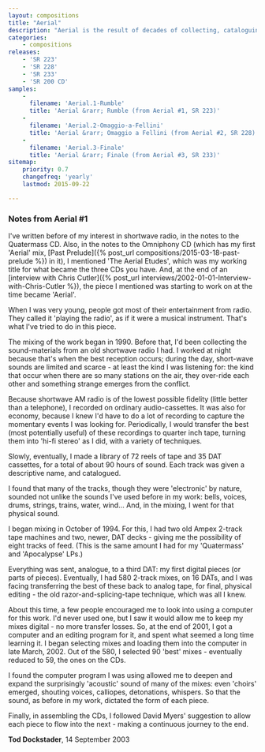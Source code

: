 ```yaml
---
layout: compositions
title: "Aerial"
description: "Aerial is the result of decades of collecting, cataloguing, digitising and mixing sounds recorded from shortwave radio. It was released as a 3 CD set in 2005 on the Sub-rosa label"
categories:
    - compositions
releases:
    - 'SR 223'
    - 'SR 228'
    - 'SR 233'
    - 'SR 200 CD'
samples:
    - 
      filename: 'Aerial.1-Rumble'
      title: 'Aerial &rarr; Rumble (from Aerial #1, SR 223)'
    - 
      filename: 'Aerial.2-Omaggio-a-Fellini'
      title: 'Aerial &rarr; Omaggio a Fellini (from Aerial #2, SR 228)'
    - 
      filename: 'Aerial.3-Finale'
      title: 'Aerial &rarr; Finale (from Aerial #3, SR 233)'
sitemap:
    priority: 0.7
    changefreq: 'yearly'
    lastmod: 2015-09-22

---
```


### Notes from Aerial #1

I've written before of my interest in shortwave radio, in the notes to the Quatermass CD. Also, in the notes to the Omniphony CD (which has my first 'Aerial' mix, [Past Prelude]({% post_url compositions/2015-03-18-past-prelude %}) in it), I mentioned 'The Aerial Etudes', which was my working title for what became the three CDs you have. And, at the end of an [interview with Chris Cutler]({% post_url interviews/2002-01-01-Interview-with-Chris-Cutler %}), the piece I mentioned was starting to work on at the time became 'Aerial'.

When I was very young, people got most of their entertainment from radio. They called it 'playing the radio', as if it were a musical instrument. That's what I've tried to do in this piece.

The mixing of the work began in 1990. Before that, I'd been collecting the sound-materials from an old shortwave radio I had. I worked at night because that's when the best reception occurs; during the day, short-wave sounds are limited and scarce - at least the kind I was listening for: the kind that occur when there are so many stations on the air, they over-ride each other and something strange emerges from the conflict.

Because shortwave AM radio is of the lowest possible fidelity (little better than a telephone), I recorded on ordinary audio-cassettes. It was also for economy, because I knew I'd have to do a lot of recording to capture the momentary events I was looking for. Periodically, I would transfer the best (most potentially useful) of these recordings to quarter inch tape, turning them into 'hi-fi stereo' as I did, with a variety of techniques.

Slowly, eventually, I made a library of 72 reels of tape and 35 DAT cassettes, for a total of about 90 hours of sound. Each track was given a descriptive name, and catalogued.

I found that many of the tracks, though they were 'electronic' by nature, sounded not unlike the sounds I've used before in my work: bells, voices, drums, strings, trains, water, wind... And, in the mixing, I went for that physical sound.

I began mixing in October of 1994. For this, I had two old Ampex 2-track tape machines and two, newer, DAT decks - giving me the possibility of eight tracks of feed. (This is the same amount I had for my 'Quatermass' and 'Apocalypse' LPs.)

Everything was sent, analogue, to a third DAT: my first digital pieces (or parts of pieces). Eventually, I had 580 2-track mixes, on 16 DATs, and I was facing transferring the best of these back to analog tape, for final, physical editing - the old razor-and-splicing-tape technique, which was all I knew.

About this time, a few people encouraged me to look into using a computer for this work. I'd never used one,  but I saw it would allow me to keep my mixes digital - no more transfer losses. So, at the end of 2001, I got a computer and an editing program for it, and spent what seemed a long time learning it. I began selecting mixes and loading them into the computer in late March, 2002. Out of the 580, I selected 90 'best' mixes - eventually reduced to 59, the ones on the CDs.

I found the computer program I was using allowed me to deepen and expand the surprisingly 'acoustic' sound of many of the mixes: even 'choirs' emerged, shouting voices, calliopes, detonations, whispers. So that the sound, as before in my work, dictated the form of each piece.

Finally, in assembling the CDs, I followed David Myers' suggestion to allow each piece to flow into the next - making a continuous journey to the end.

**Tod Dockstader**, 14 September 2003




